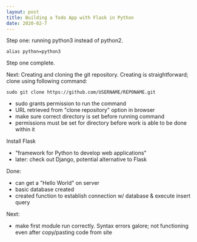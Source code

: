 ```yaml
---
layout: post
title: Building a Todo App with Flask in Python
date: 2020-02-7
---
```


Step one: running python3 instead of python2.

```
alias python=python3
```
Step one complete.

Next: Creating and cloning the git repository. Creating is straightforward; clone using following command:

```
sudo git clone https://github.com/USERNAME/REPONAME.git
```

- sudo grants permission to run the command
- URL retrieved from "clone repository" option in browser
- make sure correct directory is set before running command
- permissions must be set for directory before work is able to be done within it

Install Flask
- "framework for Python to develop web applications"
- later: check out Django, potential alternative to Flask

Done:
- can get a "Hello World" on server
- basic database created
- created function to establish connection w/ database & execute insert query

Next:
- make first module run correctly. Syntax errors galore; not functioning even after copy/pasting code from site